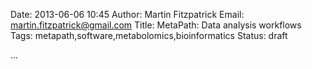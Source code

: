 Date: 2013-06-06 10:45
Author: Martin Fitzpatrick
Email: martin.fitzpatrick@gmail.com
Title: MetaPath: Data analysis workflows
Tags: metapath,software,metabolomics,bioinformatics
Status: draft

...


